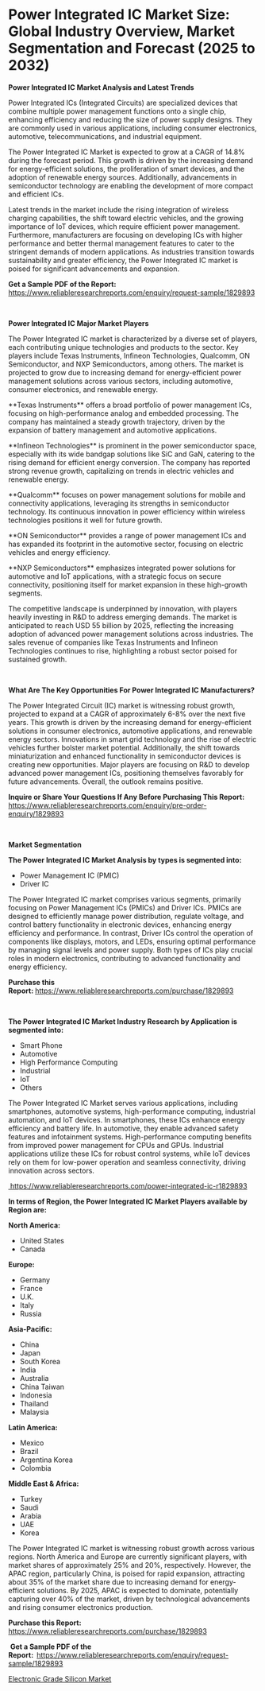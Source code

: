 <p><h1>Power Integrated IC Market Size: Global Industry Overview, Market Segmentation and Forecast (2025 to 2032)</h1></p><p><strong>Power Integrated IC Market Analysis and Latest Trends</strong></p>
<p><p>Power Integrated ICs (Integrated Circuits) are specialized devices that combine multiple power management functions onto a single chip, enhancing efficiency and reducing the size of power supply designs. They are commonly used in various applications, including consumer electronics, automotive, telecommunications, and industrial equipment.</p><p>The Power Integrated IC Market is expected to grow at a CAGR of 14.8% during the forecast period. This growth is driven by the increasing demand for energy-efficient solutions, the proliferation of smart devices, and the adoption of renewable energy sources. Additionally, advancements in semiconductor technology are enabling the development of more compact and efficient ICs.</p><p>Latest trends in the market include the rising integration of wireless charging capabilities, the shift toward electric vehicles, and the growing importance of IoT devices, which require efficient power management. Furthermore, manufacturers are focusing on developing ICs with higher performance and better thermal management features to cater to the stringent demands of modern applications. As industries transition towards sustainability and greater efficiency, the Power Integrated IC market is poised for significant advancements and expansion.</p></p>
<p><strong>Get a Sample PDF of the Report:&nbsp;</strong> <a href="https://www.reliableresearchreports.com/enquiry/request-sample/1829893?utm_campaign=3557&utm_medium=2&utm_source=Github&utm_content=ia&utm_term=06042025&utm_id=power-integrated-ic">https://www.reliableresearchreports.com/enquiry/request-sample/1829893</a></p>
<p>&nbsp;</p>
<p><strong>Power Integrated IC Major Market Players</strong></p>
<p><p>The Power Integrated IC market is characterized by a diverse set of players, each contributing unique technologies and products to the sector. Key players include Texas Instruments, Infineon Technologies, Qualcomm, ON Semiconductor, and NXP Semiconductors, among others. The market is projected to grow due to increasing demand for energy-efficient power management solutions across various sectors, including automotive, consumer electronics, and renewable energy.</p><p>**Texas Instruments** offers a broad portfolio of power management ICs, focusing on high-performance analog and embedded processing. The company has maintained a steady growth trajectory, driven by the expansion of battery management and automotive applications.</p><p>**Infineon Technologies** is prominent in the power semiconductor space, especially with its wide bandgap solutions like SiC and GaN, catering to the rising demand for efficient energy conversion. The company has reported strong revenue growth, capitalizing on trends in electric vehicles and renewable energy.</p><p>**Qualcomm** focuses on power management solutions for mobile and connectivity applications, leveraging its strengths in semiconductor technology. Its continuous innovation in power efficiency within wireless technologies positions it well for future growth.</p><p>**ON Semiconductor** provides a range of power management ICs and has expanded its footprint in the automotive sector, focusing on electric vehicles and energy efficiency.</p><p>**NXP Semiconductors** emphasizes integrated power solutions for automotive and IoT applications, with a strategic focus on secure connectivity, positioning itself for market expansion in these high-growth segments.</p><p>The competitive landscape is underpinned by innovation, with players heavily investing in R&D to address emerging demands. The market is anticipated to reach USD 55 billion by 2025, reflecting the increasing adoption of advanced power management solutions across industries. The sales revenue of companies like Texas Instruments and Infineon Technologies continues to rise, highlighting a robust sector poised for sustained growth.</p></p>
<p>&nbsp;</p>
<p><strong>What Are The Key Opportunities For Power Integrated IC Manufacturers?</strong></p>
<p><p>The Power Integrated Circuit (IC) market is witnessing robust growth, projected to expand at a CAGR of approximately 6-8% over the next five years. This growth is driven by the increasing demand for energy-efficient solutions in consumer electronics, automotive applications, and renewable energy sectors. Innovations in smart grid technology and the rise of electric vehicles further bolster market potential. Additionally, the shift towards miniaturization and enhanced functionality in semiconductor devices is creating new opportunities. Major players are focusing on R&D to develop advanced power management ICs, positioning themselves favorably for future advancements. Overall, the outlook remains positive.</p></p>
<p><strong>Inquire or Share Your Questions If Any Before Purchasing This Report:</strong> <a href="https://www.reliableresearchreports.com/enquiry/pre-order-enquiry/1829893?utm_campaign=3557&utm_medium=2&utm_source=Github&utm_content=ia&utm_term=06042025&utm_id=power-integrated-ic">https://www.reliableresearchreports.com/enquiry/pre-order-enquiry/1829893</a></p>
<p>&nbsp;</p>
<p><strong>Market Segmentation</strong></p>
<p><strong>The Power Integrated IC Market Analysis by types is segmented into:</strong></p>
<p><ul><li>Power Management IC (PMIC)</li><li>Driver IC</li></ul></p>
<p><p>The Power Integrated IC market comprises various segments, primarily focusing on Power Management ICs (PMICs) and Driver ICs. PMICs are designed to efficiently manage power distribution, regulate voltage, and control battery functionality in electronic devices, enhancing energy efficiency and performance. In contrast, Driver ICs control the operation of components like displays, motors, and LEDs, ensuring optimal performance by managing signal levels and power supply. Both types of ICs play crucial roles in modern electronics, contributing to advanced functionality and energy efficiency.</p></p>
<p><strong>Purchase this Report:&nbsp;</strong><a href="https://www.reliableresearchreports.com/purchase/1829893?utm_campaign=3557&utm_medium=2&utm_source=Github&utm_content=ia&utm_term=06042025&utm_id=power-integrated-ic">https://www.reliableresearchreports.com/purchase/1829893</a></p>
<p>&nbsp;</p>
<p><strong>The Power Integrated IC Market Industry Research by Application is segmented into:</strong></p>
<p><ul><li>Smart Phone</li><li>Automotive</li><li>High Performance Computing</li><li>Industrial</li><li>IoT</li><li>Others</li></ul></p>
<p><p>The Power Integrated IC Market serves various applications, including smartphones, automotive systems, high-performance computing, industrial automation, and IoT devices. In smartphones, these ICs enhance energy efficiency and battery life. In automotive, they enable advanced safety features and infotainment systems. High-performance computing benefits from improved power management for CPUs and GPUs. Industrial applications utilize these ICs for robust control systems, while IoT devices rely on them for low-power operation and seamless connectivity, driving innovation across sectors.</p></p>
<p><a href="https://www.reliableresearchreports.com/power-integrated-ic-r1829893?utm_campaign=3557&utm_medium=2&utm_source=Github&utm_content=ia&utm_term=06042025&utm_id=power-integrated-ic">&nbsp;https://www.reliableresearchreports.com/power-integrated-ic-r1829893</a></p>
<p><strong>In terms of Region, the Power Integrated IC Market Players available by Region are:</strong></p>
<p>
    <p> <strong> North America: </strong>
        <ul>
            <li>United States</li>
            <li>Canada</li>
        </ul>
        </p> 
    <p> <strong> Europe: </strong>
        <ul>
            <li>Germany</li>
            <li>France</li>
            <li>U.K.</li>
            <li>Italy</li>
            <li>Russia</li>
        </ul>
        </p> 
    <p> <strong> Asia-Pacific: </strong>
        <ul>
            <li>China</li>
            <li>Japan</li>
            <li>South Korea</li>
            <li>India</li>
            <li>Australia</li>
            <li>China Taiwan</li>
            <li>Indonesia</li>
            <li>Thailand</li>
            <li>Malaysia</li>
        </ul>
        </p> 
    <p> <strong> Latin America: </strong>
        <ul>
            <li>Mexico</li>
            <li>Brazil</li>
            <li>Argentina Korea</li>
            <li>Colombia</li>
        </ul>
        </p> 
    <p> <strong> Middle East & Africa: </strong>
        <ul>
            <li>Turkey</li>
            <li>Saudi</li>
            <li>Arabia</li>
            <li>UAE</li>
            <li>Korea</li>
        </ul>
    </p>
    </p>
<p><p>The Power Integrated IC market is witnessing robust growth across various regions. North America and Europe are currently significant players, with market shares of approximately 25% and 20%, respectively. However, the APAC region, particularly China, is poised for rapid expansion, attracting about 35% of the market share due to increasing demand for energy-efficient solutions. By 2025, APAC is expected to dominate, potentially capturing over 40% of the market, driven by technological advancements and rising consumer electronics production.</p></p>
<p><strong>Purchase this Report: </strong><a href="https://www.reliableresearchreports.com/purchase/1829893?utm_campaign=3557&utm_medium=2&utm_source=Github&utm_content=ia&utm_term=06042025&utm_id=power-integrated-ic">https://www.reliableresearchreports.com/purchase/1829893</a></p>
<p>&nbsp;<strong>Get a Sample PDF of the Report:&nbsp;&nbsp;</strong><a href="https://www.reliableresearchreports.com/enquiry/request-sample/1829893?utm_campaign=3557&utm_medium=2&utm_source=Github&utm_content=ia&utm_term=06042025&utm_id=power-integrated-ic">https://www.reliableresearchreports.com/enquiry/request-sample/1829893</a></p>
<p><strong></strong></p>
<p><p><a href="https://github.com/shamyzinniwl/Market-Research-Report-List-1/blob/main/electronic-grade-silicon-market.md?utm_campaign=3557&utm_medium=2&utm_source=Github&utm_content=ia&utm_term=06042025&utm_id=power-integrated-ic">Electronic Grade Silicon Market</a></p></p>